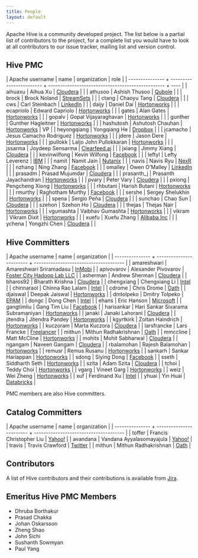 ```yaml
---
title: People
layout: default
---
```

<!---
  Licensed to the Apache Software Foundation (ASF) under one
  or more contributor license agreements.  See the NOTICE file
  distributed with this work for additional information
  regarding copyright ownership.  The ASF licenses this file
  to you under the Apache License, Version 2.0 (the
  "License"); you may not use this file except in compliance
  with the License.  You may obtain a copy of the License at

  http://www.apache.org/licenses/LICENSE-2.0

  Unless required by applicable law or agreed to in writing,
  software distributed under the License is distributed on an
  "AS IS" BASIS, WITHOUT WARRANTIES OR CONDITIONS OF ANY
  KIND, either express or implied.  See the License for the
  specific language governing permissions and limitations
  under the License. -->

<style type="text/css">
  table {
    width:100%;
  }
  table, td {
    border-collapse: collapse;
    border-top: 1px solid #ccc;
    border-bottom: 1px solid #ccc;
    padding: 5px;
  }
  th {
    style: font-weight:bold;
    text-align: left;
    background: #FFFFFF;
  }
  tr:nth-child(2n){
    background: #FFF68F;
  }
  tr:nth-child(2n+1) {
    background: #FFFFFF;
  }
</style>

Apache Hive is a community developed project. The list below is a partial
list of contributors to the project, for a complete list you would have to look
at all contributors to our issue tracker, mailing list and version control.

## Hive PMC

| Apache username | name                     | organization                                      | role |
| --------------- + ------------------------ + ------------------------------------------------- + ---- |
| aihuaxu         | Aihua Xu                 | <a href="http://cloudera.com/">Cloudera</a>       |      |
| athusoo         | Ashish Thusoo            | <a href="http://qubole.com/">Qubole</a>           |      |
| brock           | Brock Noland             | <a href="http://streamsets.com/">StreamSets</a>   |      |
| ctang           | Chaoyu Tang              | <a href="http://cloudera.com/">Cloudera</a>       |      |
| cws             | Carl Steinbach           | <a href="http://linkedin.com">LinkedIn</a>        |      |
| daijy           | Daniel Dai               | <a href="http://hortonworks.com/">Hortonworks</a> |      |
| ecapriolo       | Edward Capriolo          | <a href="http://hortonworks.com/">Hortonworks</a> |      |
| gates           | Alan Gates               | <a href="http://hortonworks.com/">Hortonworks</a> |      |
| gopalv          | Gopal Vijayaraghavan     | <a href="http://hortonworks.com/">Hortonworks</a> |      |
| gunther         | Gunther Hagleitner       | <a href="http://hortonworks.com/">Hortonworks</a> |      |
| hashutosh       | Ashutosh Chauhan         | <a href="http://hortonworks.com/">Hortonworks</a> |  VP  |
| heyongqiang     | Yongqiang He             | <a href="http://dropbox.com/">Dropbox</a>         |      |
| jcamacho        | Jesus Camacho Rodriguez  | <a href="http://hortonworks.com/">Hortonworks</a> |      |
| jdere           | Jason Dere               | <a href="http://hortonworks.com/">Hortonworks</a> |      |
| jpullokk        | Laljo John Pullokkaran   | <a href="http://hortonworks.com/">Hortonworks</a> |      |
| jssarma         | Joydeep Sensarma         | <a href="https://clearfeed.ai/">Clearfeed.ai</a>  |      |
| jxiang          | Jimmy Xiang              | <a href="http://cloudera.com/">Cloudera</a>       |      |
| kevinwilfong    | Kevin Wilfong            | <a href="http://facebook.com/">Facebook</a>       |      |
| leftyl          | Lefty Leverenz           | <a href="https://www.ibm.com/">IBM</a>            |      |
| namit           | Namit Jain               | <a href="http://www.nutanix.com/">Nutanix</a>     |      |
| navis           | Navis Ryu                | <a href="http://nexr.com/">NexR</a>               |      |
| nzhang          | Ning Zhang               | <a href="http://facebook.com/">Facebook</a>       |      |
| omalley         | Owen O'Malley            | <a href="http://linkedin.com/">LinkedIn</a>       |      |
| prasadm         | Prasad Mujumdar          | <a href="http://cloudera.com/">Cloudera</a>       |      |
| prasanth_j      | Prasanth Jayachandran    | <a href="http://hortonworks.com/">Hortonworks</a> |      |
| pvary           | Peter Vary               | <a href="http://cloudera.com/">Cloudera</a>       |      |
| pxiong          | Pengcheng Xiong          | <a href="http://hortonworks.com/">Hortonworks</a> |      |
| rhbutani        | Harish Butani            | <a href="http://hortonworks.com/">Hortonworks</a> |      |
| rmurthy         | Raghotham Murthy         | <a href="http://facebook.com/">Facebook</a>       |      |
| sershe          | Sergey Shelukhin         | <a href="http://hortonworks.com/">Hortonworks</a> |      |
| spena           | Sergio Peña              | <a href="http://cloudera.com/">Cloudera</a>       |      |
| sunchao         | Chao Sun                 | <a href="http://cloudera.com/">Cloudera</a>       |      |
| szehon          | Szehon Ho                | <a href="http://cloudera.com/">Cloudera</a>       |      |
| thejas          | Thejas Nair              | <a href="http://hortonworks.com/">Hortonworks</a> |      |
| vgumashta       | Vaibhav Gumashta         | <a href="http://hortonworks.com/">Hortonworks</a> |      |
| vikram          | Vikram Dixit             | <a href="http://hortonworks.com/">Hortonworks</a> |      |
| xuefu           | Xuefu Zhang              | <a href="https://www.alibaba.com/">Alibaba Inc</a> |     |
| ychena          | Yongzhi Chen             | <a href="http://cloudera.com/">Cloudera</a>       |      |

## Hive Committers

| Apache username | name                     | organization                           |
| --------------- + ------------------------ + -------------------------------------- |
| amareshwari     | Amareshwari Sriramadasu  | <a href="http://www.inmobi.com/">InMobi</a> |
| apivovarov      | Alexander Pivovarov      | <a href="http://fostercitylab.crabdance.com/">Foster City Hadoop Lab LLC</a> |
| asherman        | Andrew Sherman           | <a href="http://cloudera.com/">Cloudera</a> |
| bharos92        | Bharath Krishna          | <a href="http://cloudera.com/">Cloudera</a> |
| chengxiang      | Chengxiang Li            | <a href="http://intel.com/">Intel</a> |
| chinnaraol      | Chinna Rao Lalam         | <a href="http://intel.com/">Intel</a> |
| cdrome          | Chris Drome              | <a href="https://www.oath.com/">Oath</a> |
| djaiswal        | Deepak Jaiswal           | <a href="http://hortonworks.com/">Hortonworks</a> |
| dmtolpeko       | Dmitry Tolpeko           | <a href="http://www.epam.com/">EPAM</a> |
| dongc           | Dong Chen                | <a href="http://intel.com/">Intel</a> |
| ehans           | Eric Hanson              | <a href="http://microsoft.com">Microsoft</a> |
| gangtimliu      | Gang Tim Liu             | <a href="http://facebook.com/">Facebook</a> |
| harisankar      | Hari Sankar Sivarama Subramaniyan | <a href="http://hortonworks.com/">Hortonworks</a> |
| janaki          | Janaki Lahorani          | <a href="http://cloudera.com/">Cloudera</a> |
| jitendra        | Jitendra Pandey          | <a href="http://hortonworks.com/">Hortonworks</a> |
| kgyrtkirk       | Zoltan Haindrich         | <a href="http://hortonworks.com/">Hortonworks</a> |
| kuczoram        | Marta Kuczora            | <a href="http://cloudera.com/">Cloudera</a> |
| larsfrancke     | Lars Francke             | <a href="http://lars-francke.de/en/">Freelancer</a> |
| mithun          | Mithun Radhakrishnan     | <a href="https://www.oath.com/">Oath</a> |
| mmccline        | Matt McCline             | <a href="http://hortonworks.com/">Hortonworks</a> |
| mohits          | Mohit Sabharwal          | <a href="http://cloudera.com/">Cloudera</a> |
| ngangam         | Naveen Gangam            | <a href="http://cloudera.com/">Cloudera</a> |
| rbalamohan      | Rajesh Balamohan         | <a href="http://hortonworks.com/">Hortonworks</a> |
| remusr          | Remus Rusanu             | <a href="http://hortonworks.com/">Hortonworks</a> |
| sankarh         | Sankar Hariappan         | <a href="http://hortonworks.com/">Hortonworks</a> |
| sdong           | Siying Dong              | <a href="http://facebook.com/">Facebook</a> |
| sseth           | Siddharth Seth           | <a href="http://hortonworks.com/">Hortonworks</a> |
| szita           | Adam Szita               | <a href="http://cloudera.com/">Cloudera</a> |
| tchoi           | Teddy Choi               | <a href="http://hortonworks.com/">Hortonworks</a> |
| vgarg           | Vineet Garg              | <a href="http://hortonworks.com/">Hortonworks</a> |
| weiz            | Wei Zheng                | <a href="http://hortonworks.com/">Hortonworks</a> |
| xuf             | Ferdinand Xu             | <a href="http://intel.com/">Intel</a> |
| yhuai           | Yin Huai                 | <a href="http://databricks.com/">Databricks</a> |

PMC members are also Hive committers.

## Catalog Committers

| Apache username | name                     | organization                           |
| --------------- + ------------------------ + -------------------------------------- |
| toffer          | Francis Christopher Liu  | <a href="http://yahoo.com/">Yahoo!</a> |
| avandana        | Vandana Ayyalasomayajula | <a href="http://yahoo.com/">Yahoo!</a> |
| travis          | Travis Crawford          | <a href="http://twitter.com">Twitter</a> |
| mithun          | Mithun Radhakrishnan     | <a href="https://www.oath.com/">Oath</a> |

## Contributors

A list of Hive contributors and their contributions is available from
<a href="https://issues.apache.org/jira/secure/ConfigureReport.jspa?projectOrFilterId=project-12310843&amp;statistictype=assignees&amp;selectedProjectId=12310843&amp;reportKey=com.atlassian.jira.plugin.system.reports%3Apie-report&amp;Next=Next">Jira</a>.

## Emeritus Hive PMC Members

 * Dhruba Borthakur
 * Prasad Chakka
 * Johan Oskarsson
 * Zheng Shao
 * John Sichi
 * Sushanth Sowmyan
 * Paul Yang

